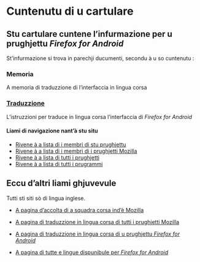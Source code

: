 # Cuntenutu di u cartulare

## Stu cartulare cuntene l’infurmazione per u prughjettu _Firefox for Android_

St’infurmazione si trova in parechji ducumenti, secondu à u so cuntenutu :

### __Memoria__
A memoria di traduzzione di l’interfaccia in lingua corsa
### [__Traduzzione__](Traduzzione.md)
L’istruzzioni per traduce in lingua corsa l’interfaccia di _Firefox for Android_

#### Liami di navigazione nant’à stu situ
- [Rivene à a lista di i membri di stu prughjettu](./)
- [Rivene à a lista di i membri di i prughjetti Mozilla](../)
- [Rivene à a lista di tutti i prughjetti](../../)
- [Rivene à a lista di tutti i prugrammi](../../../../../#readme)

## Eccu d’altri liami ghjuvevule
Tutti sti siti sò di lingua inglese.

- [A pagina d’accolta di a squadra corsa ind’è Mozilla](https://pontoon.mozilla.org/co/info/)

- [A pagina di traduzzione in lingua corsa di tutti i prughjetti Mozilla](https://pontoon.mozilla.org/co/)

- [A pagina di traduzzione in lingua corsa di u prughjettu _Firefox for Android_](https://pontoon.mozilla.org/co/firefox-for-android/)

- [A pagina di tutte e lingue dispunibule per _Firefox for Android_](https://pontoon.mozilla.org/projects/firefox-for-android/)
